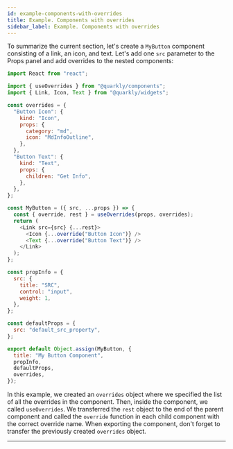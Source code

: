```yaml
---
id: example-components-with-overrides
title: Example. Components with overrides
sidebar_label: Example. Components with overrides
---
```


To summarize the current section, let's create a `MyButton` component consisting of a link, an icon, and text. Let's add one `src` parameter to the Props panel and add overrides to the nested components:

```js
import React from "react";

import { useOverrides } from "@quarkly/components";
import { Link, Icon, Text } from "@quarkly/widgets";

const overrides = {
  "Button Icon": {
    kind: "Icon",
    props: {
      category: "md",
      icon: "MdInfoOutline",
    },
  },
  "Button Text": {
    kind: "Text",
    props: {
      children: "Get Info",
    },
  },
};

const MyButton = ({ src, ...props }) => {
  const { override, rest } = useOverrides(props, overrides);
  return (
    <Link src={src} {...rest}>
      <Icon {...override("Button Icon")} />
      <Text {...override("Button Text")} />
    </Link>
  );
};

const propInfo = {
  src: {
    title: "SRC",
    control: "input",
    weight: 1,
  },
};

const defaultProps = {
  src: "default_src_property",
};

export default Object.assign(MyButton, {
  title: "My Button Component",
  propInfo,
  defaultProps,
  overrides,
});
```

In this example, we created an `overrides` object where we specified the list of all the overrides in the component. Then, inside the component, we called `useOverrides`. We transferred the `rest` object to the end of the parent component and called the `override` function in each child component with the correct override name. When exporting the component, don't forget to transfer the previously created `overrides` object.

---
